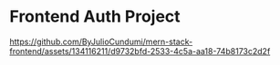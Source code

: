 # Frontend Auth Project

https://github.com/ByJulioCundumi/mern-stack-frontend/assets/134116211/d9732bfd-2533-4c5a-aa18-74b8173c2d2f

